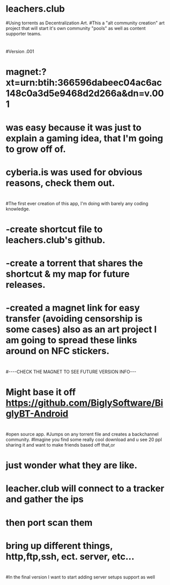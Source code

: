 # leachers.club
#Using torrents as Decentralization Art.
#This a "alt community creation" art project that will start it's own community "pools" as well as content supporter teams.
#
#Version .001
# magnet:?xt=urn:btih:366596dabeec04ac6ac148c0a3d5e9468d2d266a&dn=v.001
# was easy because it was just to explain a gaming idea, that I'm going to grow off of.
# cyberia.is was used for obvious reasons, check them out.
#
#The first ever creation of this app, I'm doing with barely any coding knowledge.
# -create shortcut file to leachers.club's github.
# -create a torrent that shares the shortcut & my map for future releases.
# -created a magnet link for easy transfer (avoiding censorship is some cases) also as an art project I am going to spread these links around on NFC stickers.
#
#----CHECK THE MAGNET TO SEE FUTURE VERSION INFO---
#
# Might base it off https://github.com/BiglySoftware/BiglyBT-Android
#
#
#open source app.
#Jumps on any torrent file and creates a backchannel community.
#Imagine you find some really cool download and u see 20 ppl sharing it and want to make friends based off that,or
# just wonder what they are like.
# leacher.club will connect to a tracker and gather the ips
# then port scan them
# bring up different things, http,ftp,ssh, ect. server, etc...
#
#In the final version I want to start adding server setups support as well
#
#
#
